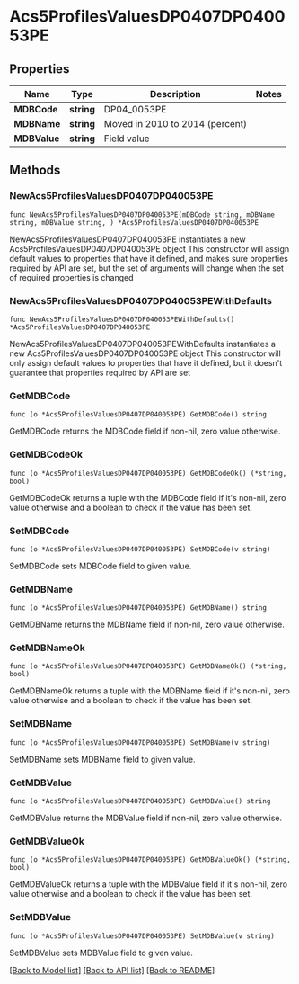 # Acs5ProfilesValuesDP0407DP040053PE

## Properties

Name | Type | Description | Notes
------------ | ------------- | ------------- | -------------
**MDBCode** | **string** | DP04_0053PE | 
**MDBName** | **string** | Moved in 2010 to 2014 (percent) | 
**MDBValue** | **string** | Field value | 

## Methods

### NewAcs5ProfilesValuesDP0407DP040053PE

`func NewAcs5ProfilesValuesDP0407DP040053PE(mDBCode string, mDBName string, mDBValue string, ) *Acs5ProfilesValuesDP0407DP040053PE`

NewAcs5ProfilesValuesDP0407DP040053PE instantiates a new Acs5ProfilesValuesDP0407DP040053PE object
This constructor will assign default values to properties that have it defined,
and makes sure properties required by API are set, but the set of arguments
will change when the set of required properties is changed

### NewAcs5ProfilesValuesDP0407DP040053PEWithDefaults

`func NewAcs5ProfilesValuesDP0407DP040053PEWithDefaults() *Acs5ProfilesValuesDP0407DP040053PE`

NewAcs5ProfilesValuesDP0407DP040053PEWithDefaults instantiates a new Acs5ProfilesValuesDP0407DP040053PE object
This constructor will only assign default values to properties that have it defined,
but it doesn't guarantee that properties required by API are set

### GetMDBCode

`func (o *Acs5ProfilesValuesDP0407DP040053PE) GetMDBCode() string`

GetMDBCode returns the MDBCode field if non-nil, zero value otherwise.

### GetMDBCodeOk

`func (o *Acs5ProfilesValuesDP0407DP040053PE) GetMDBCodeOk() (*string, bool)`

GetMDBCodeOk returns a tuple with the MDBCode field if it's non-nil, zero value otherwise
and a boolean to check if the value has been set.

### SetMDBCode

`func (o *Acs5ProfilesValuesDP0407DP040053PE) SetMDBCode(v string)`

SetMDBCode sets MDBCode field to given value.


### GetMDBName

`func (o *Acs5ProfilesValuesDP0407DP040053PE) GetMDBName() string`

GetMDBName returns the MDBName field if non-nil, zero value otherwise.

### GetMDBNameOk

`func (o *Acs5ProfilesValuesDP0407DP040053PE) GetMDBNameOk() (*string, bool)`

GetMDBNameOk returns a tuple with the MDBName field if it's non-nil, zero value otherwise
and a boolean to check if the value has been set.

### SetMDBName

`func (o *Acs5ProfilesValuesDP0407DP040053PE) SetMDBName(v string)`

SetMDBName sets MDBName field to given value.


### GetMDBValue

`func (o *Acs5ProfilesValuesDP0407DP040053PE) GetMDBValue() string`

GetMDBValue returns the MDBValue field if non-nil, zero value otherwise.

### GetMDBValueOk

`func (o *Acs5ProfilesValuesDP0407DP040053PE) GetMDBValueOk() (*string, bool)`

GetMDBValueOk returns a tuple with the MDBValue field if it's non-nil, zero value otherwise
and a boolean to check if the value has been set.

### SetMDBValue

`func (o *Acs5ProfilesValuesDP0407DP040053PE) SetMDBValue(v string)`

SetMDBValue sets MDBValue field to given value.



[[Back to Model list]](../README.md#documentation-for-models) [[Back to API list]](../README.md#documentation-for-api-endpoints) [[Back to README]](../README.md)


